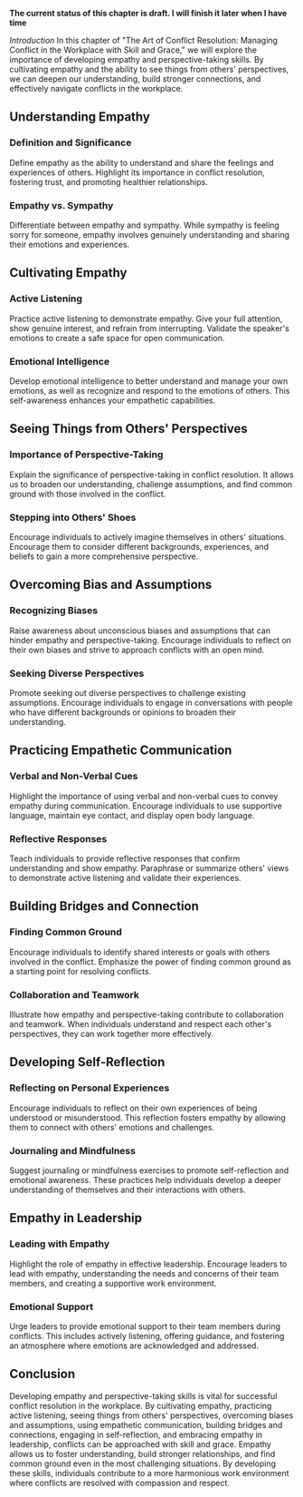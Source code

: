 **The current status of this chapter is draft. I will finish it later when I have time**

*Introduction* In this chapter of "The Art of Conflict Resolution: Managing Conflict in the Workplace with Skill and Grace," we will explore the importance of developing empathy and perspective-taking skills. By cultivating empathy and the ability to see things from others' perspectives, we can deepen our understanding, build stronger connections, and effectively navigate conflicts in the workplace.

Understanding Empathy
---------------------

### Definition and Significance

Define empathy as the ability to understand and share the feelings and experiences of others. Highlight its importance in conflict resolution, fostering trust, and promoting healthier relationships.

### Empathy vs. Sympathy

Differentiate between empathy and sympathy. While sympathy is feeling sorry for someone, empathy involves genuinely understanding and sharing their emotions and experiences.

Cultivating Empathy
-------------------

### Active Listening

Practice active listening to demonstrate empathy. Give your full attention, show genuine interest, and refrain from interrupting. Validate the speaker's emotions to create a safe space for open communication.

### Emotional Intelligence

Develop emotional intelligence to better understand and manage your own emotions, as well as recognize and respond to the emotions of others. This self-awareness enhances your empathetic capabilities.

Seeing Things from Others' Perspectives
---------------------------------------

### Importance of Perspective-Taking

Explain the significance of perspective-taking in conflict resolution. It allows us to broaden our understanding, challenge assumptions, and find common ground with those involved in the conflict.

### Stepping into Others' Shoes

Encourage individuals to actively imagine themselves in others' situations. Encourage them to consider different backgrounds, experiences, and beliefs to gain a more comprehensive perspective.

Overcoming Bias and Assumptions
-------------------------------

### Recognizing Biases

Raise awareness about unconscious biases and assumptions that can hinder empathy and perspective-taking. Encourage individuals to reflect on their own biases and strive to approach conflicts with an open mind.

### Seeking Diverse Perspectives

Promote seeking out diverse perspectives to challenge existing assumptions. Encourage individuals to engage in conversations with people who have different backgrounds or opinions to broaden their understanding.

Practicing Empathetic Communication
-----------------------------------

### Verbal and Non-Verbal Cues

Highlight the importance of using verbal and non-verbal cues to convey empathy during communication. Encourage individuals to use supportive language, maintain eye contact, and display open body language.

### Reflective Responses

Teach individuals to provide reflective responses that confirm understanding and show empathy. Paraphrase or summarize others' views to demonstrate active listening and validate their experiences.

Building Bridges and Connection
-------------------------------

### Finding Common Ground

Encourage individuals to identify shared interests or goals with others involved in the conflict. Emphasize the power of finding common ground as a starting point for resolving conflicts.

### Collaboration and Teamwork

Illustrate how empathy and perspective-taking contribute to collaboration and teamwork. When individuals understand and respect each other's perspectives, they can work together more effectively.

Developing Self-Reflection
--------------------------

### Reflecting on Personal Experiences

Encourage individuals to reflect on their own experiences of being understood or misunderstood. This reflection fosters empathy by allowing them to connect with others' emotions and challenges.

### Journaling and Mindfulness

Suggest journaling or mindfulness exercises to promote self-reflection and emotional awareness. These practices help individuals develop a deeper understanding of themselves and their interactions with others.

Empathy in Leadership
---------------------

### Leading with Empathy

Highlight the role of empathy in effective leadership. Encourage leaders to lead with empathy, understanding the needs and concerns of their team members, and creating a supportive work environment.

### Emotional Support

Urge leaders to provide emotional support to their team members during conflicts. This includes actively listening, offering guidance, and fostering an atmosphere where emotions are acknowledged and addressed.

Conclusion
----------

Developing empathy and perspective-taking skills is vital for successful conflict resolution in the workplace. By cultivating empathy, practicing active listening, seeing things from others' perspectives, overcoming biases and assumptions, using empathetic communication, building bridges and connections, engaging in self-reflection, and embracing empathy in leadership, conflicts can be approached with skill and grace. Empathy allows us to foster understanding, build stronger relationships, and find common ground even in the most challenging situations. By developing these skills, individuals contribute to a more harmonious work environment where conflicts are resolved with compassion and respect.
